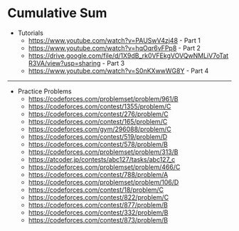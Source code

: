 # Cumulative Sum
  - Tutorials
    + https://www.youtube.com/watch?v=PAUSwV4zj48 - Part 1
    + https://www.youtube.com/watch?v=hqOqr6vFPp8 - Part 2
    + https://drive.google.com/file/d/1X9dB_rk0VFEkgVOVQwNMLiV7oTatR3VA/view?usp=sharing - Part 3
    + https://www.youtube.com/watch?v=S0nKXwwWG8Y - Part 4
_______________________________________________________________________________________________________________________________________________________________________
  - Practice Problems
    + https://codeforces.com/problemset/problem/961/B
    + https://codeforces.com/contest/1355/problem/C
    + https://codeforces.com/contest/276/problem/C
    + https://codeforces.com/contest/165/problem/C
    + https://codeforces.com/gym/296088/problem/C
    + https://codeforces.com/contest/519/problem/D
    + https://codeforces.com/contest/578/problem/B
    + https://codeforces.com/problemset/problem/313/B
    + https://atcoder.jp/contests/abc127/tasks/abc127_c
    + https://codeforces.com/problemset/problem/466/C
    + https://codeforces.com/contest/788/problem/A
    + https://codeforces.com/problemset/problem/106/D
    + https://codeforces.com/contest/18/problem/C
    + https://codeforces.com/contest/822/problem/C
    + https://codeforces.com/contest/877/problem/B
    + https://codeforces.com/contest/332/problem/B
    + https://codeforces.com/contest/873/problem/B

